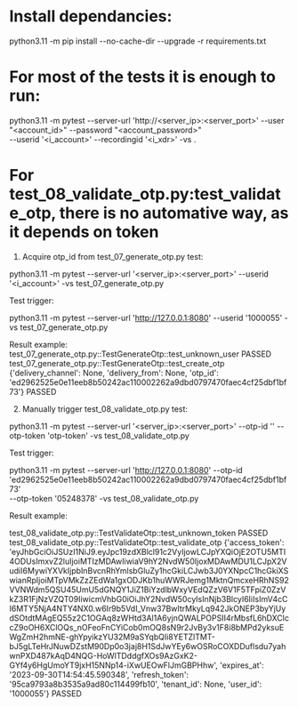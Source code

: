 
# Install dependancies:

python3.11 -m pip install --no-cache-dir --upgrade -r requirements.txt

# For most of the tests it is enough to run:

python3.11 -m pytest --server-url 'http://<server_ip>:<server_port>' --user "<account_id>" --password "<account_password>" \
    --userid '<i_account>' --recordingid '<i_xdr>' -vs .

# For test_08_validate_otp.py:test_validate_otp, there is no automative way, as it depends on token


1. Acquire otp_id from test_07_generate_otp.py test:

python3.11 -m pytest --server-url '<server_ip>:<server_port>' --userid '<i_account>' -vs test_07_generate_otp.py

Test trigger:

python3.11 -m pytest --server-url 'http://127.0.0.1:8080' --userid '1000055' -vs test_07_generate_otp.py

Result example:
test_07_generate_otp.py::TestGenerateOtp::test_unknown_user PASSED
test_07_generate_otp.py::TestGenerateOtp::test_create_otp {'delivery_channel': None,
 'delivery_from': None,
 'otp_id': 'ed2962525e0e11eeb8b50242ac110002262a9dbd0797470faec4cf25dbf1bf73'}
PASSED



2. Manually trigger test_08_validate_otp.py test:

python3.11 -m pytest --server-url '<server_ip>:<server_port>' --otp-id '<otp-id>' --otp-token 'otp-token' -vs test_08_validate_otp.py

Test trigger:

python3.11 -m pytest --server-url 'http://127.0.0.1:8080' --otp-id 'ed2962525e0e11eeb8b50242ac110002262a9dbd0797470faec4cf25dbf1bf73' \
    --otp-token '05248378' -vs test_08_validate_otp.py

Result example:

test_08_validate_otp.py::TestValidateOtp::test_unknown_token PASSED
test_08_validate_otp.py::TestValidateOtp::test_validate_otp {'access_token': 'eyJhbGciOiJSUzI1NiJ9.eyJpc19zdXBlcl91c2VyIjowLCJpYXQiOjE2OTU5MTI4ODUsImxvZ2luIjoiMTIzMDAwIiwiaV9hY2NvdW50IjoxMDAwMDU1LCJpX2VudiI6MywiYXVkIjpbInBvcnRhYmlsbGluZy1hcGkiLCJwb3J0YXNpcC1hcGkiXSwianRpIjoiMTpVMkZzZEdWa1gxODJKb1huWWRJemg1MktnQmcxeHRhNS92VVNWdm5QSU45UmU5dGNQY1JiZ1BiYzdlbWxyVEdQZzV6V1F5TFpiZ0ZzVkZ3R1FjNzVZQT09IiwicmVhbG0iOiJhY2NvdW50cyIsInNjb3BlcyI6IiIsImV4cCI6MTY5NjA4NTY4NX0.w6Ir9b5VdI_Vnw37BwItrMkyLq942JkONEP3byYjUydSOtdtMAgEQ55z2C1OGAq8zWHtd3Al1A6yjnQWALPOPSII4rMbsfL6hDXClccZ9oOH6XClOQs_nOFeoFnCYiCob0mOQ8sN9r2JvBy3v1F8i8bMPd2yksuEWgZmH2hmNE-ghYpyikzYU32M9aSYqbQIi8YETZlTMT-bJ5gLTeHrJNuwDZstM90Dp0o3jaj8H1SdJwYEy6wOSRoCOXDDuflsdu7yahwnPXD487kAqD4NQG-HoWlTDddgfXOs9AzGxK2-GYf4y6HgUmoYT9jxH15NNp14-iXwUEOwFlJmGBPHhw',
 'expires_at': '2023-09-30T14:54:45.590348',
 'refresh_token': '95ca9793a8b3535a9ad80c114499fb10',
 'tenant_id': None,
 'user_id': '1000055'}
PASSED
